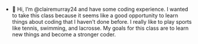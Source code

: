 - 👋 Hi, I’m @clairemurray24 and have some coding experience. I wanted to take this class because it seems like a good opportunity to learn things about coding that I haven't done before. I really like to play sports like tennis, swimming, and lacrosse. My goals for this class are to learn new things and become a stronger coder. 
